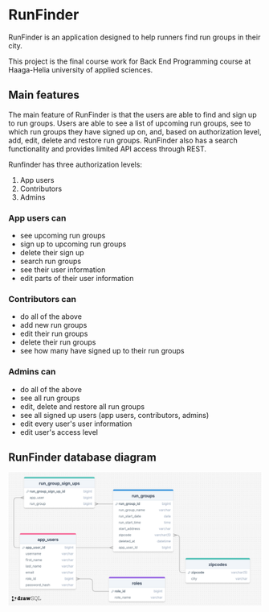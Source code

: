 # RunFinder

RunFinder is an application designed to help runners find run groups in their city.

This project is the final course work for Back End Programming course at Haaga-Helia university of applied sciences.

## Main features

The main feature of RunFinder is that the users are able to find and sign up to run groups. Users are able to see a list of upcoming run groups, see to which run groups they have signed up on, and, based on authorization level, add, edit, delete and restore run groups. RunFinder also has a search functionality and provides limited API access through REST.

Runfinder has three authorization levels:

1. App users
2. Contributors
3. Admins

### App users can

- see upcoming run groups
- sign up to upcoming run groups
- delete their sign up
- search run groups
- see their user information
- edit parts of their user information

### Contributors can

- do all of the above
- add new run groups
- edit their run groups
- delete their run groups
- see how many have signed up to their run groups

### Admins can

- do all of the above
- see all run groups
- edit, delete and restore all run groups
- see all signed up users (app users, contributors, admins)
- edit every user's user information
- edit user's access level

## RunFinder database diagram

![RunFinder database diagram](runfinder_db_diagram.png)
